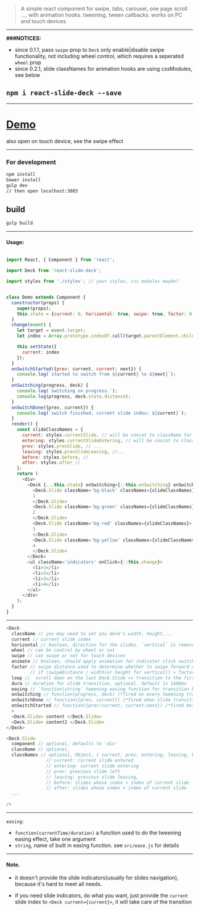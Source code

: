> A simple react component for swipe, tabs, carousel, one page scroll ...,
with animation hooks. tweening, tween callbacks. works on PC and touch devices

---

**###NOTICES:**
- since 0.1.1, pass `swipe` prop to `Deck` only enable|disable swipe functionality, not including wheel control, which requires a seperated `wheel` prop
- since 0.2.1, slide classNames for animation hooks are using cssModules, see below


## `npm i react-slide-deck --save`

---

# [Demo](http://jl-.github.io/react-slide-deck)
also open on touch device, see the swipe effect


---
### For development
```sh
npm install
bower install
gulp dev
// then open localhost:3003
```

## build
```sh
gulp build
```

---

#### Usage:

```js

import React, { Component } from 'react';

import Deck from 'react-slide-deck';

import styles from './styles'; // your styles, css modules maybe?


class Demo extends Component {
  constructor(props) {
    super(props);
    this.state = {current: 0, horizontal: true, swipe: true, factor: 0.3, loop: true};
  }
  change(event) {
    let target = event.target;
    let index = Array.prototype.indexOf.call(target.parentElement.children, target);

    this.setState({
      current: index
    });
  }
  onSwitchStarted({prev: current, current: next}) {
    console.log(`started to switch from ${current} to ${next}`);
  }
  onSwitching(progress, deck) {
    console.log(`switching on progress.`);
    console.log(progress, deck.state.distance);
  }
  onSwitchDone({prev, current}) {
    console.log(`switch finished, current slide index: ${current}`);
  }
  render() {
    const slideClassNames = {
      current: styles.currentSlide, // will be concat to className for current slide when it finished entering
      entering: styles.currentSlideEntering, // will be concat to className for current slide during its entering
      prev: styles.prevSlide, // ...
      leaving: styles.prevSlideLeaving, //...
      before: styles.before, //
      after: styles.after //
    };
    return (
      <div>
        <Deck {...this.state} onSwitching={::this.onSwitching} onSwitchDone={::this.onSwitchDone}>
          <Deck.Slide className='bg-black' classNames={slideClassNames}>
          1
          </Deck.Slide>
          <Deck.Slide className='bg-green' classNames={slideClassNames}>
          2
          </Deck.Slide>
          <Deck.Slide className='bg-red' classNames={slideClassNames}>
          3
          </Deck.Slide>
          <Deck.Slide className='bg-yellow' classNames={slideClassNames}>
          4
          </Deck.Slide>
        </Deck>
        <ul className='indicators' onClick={::this.change}>
          <li>1</li>
          <li>2</li>
          <li>3</li>
          <li>4</li>
        </ul>
      </div>
    );
  }
}

```

---

```js
<Deck
  className // you may need to set you deck's width, height,...
  current // current slide index
  horizontal // boolean, direction for the slides. `vertical` is removed
  wheel // can be control by wheel or not
  swipe // can swipe or not for touch devices
  animate // boolean, should apply animation for indicator click switch or not, see demo link
  factor // swipe distance used to determine whether to swipe forward or abort on touch devices.
         // if (swipeDistance / width(or height for vertical)) > factor, then will switch to next slide, otherwise return to the current slide.
  loop //  scroll down on the last Deck.Slide => transition to the first Deck.Slide.(first => last as well). only work when `swipe` is set
  dura // duration for slide transition, optional. default is 1400ms
  easing // `function|string` tweening easing function for transition between slides. see detail below,
  onSwitching // function(progress, deck) /*fired on every tweening transition. `deck` is the component instance of Deck, useful for accessing data like deck.status, deck.state.distance ...*/
  onSwitchDone // function({prev, current}) /*fired when slide transition is finished*/
  onSwitchStarted // function({prev:current, current:next}) /*fired before a tween transition started*/
  >
  <Deck.Slide> content </Deck.Slide>
  <Deck.Slide> content2 </Deck.Slide>
</Deck>
```

```js
<Deck.Slide
  component // optional, defaults to 'div'
  className // optional,
  classNames // optional, Object, { current, prev, entering, leaving, before, after }, useful for animation hooks
               // current: current slide entered
               // entering: current slide entering
               // prev: previous slide left
               // leaving: previous slide leaving,
               // before: slides whose index < index of current slide
               // after: slides whose index > index of current slide
  ...

/>
```
---

`easing`:
  - `function(currentTime/duration)` a function used to do the tweening easing effect, take one argument
  - `string`, name of built in easing function. see `src/ease.js` for details

---

#### Note.

- it doesn't provide the slide indicators(usually for slides navigation), because it's hard to meet all needs.

- if you need slide indicators, do what you want, just provide the `current` slide index to `<Deck current={current}>`, it will take care of the transition

